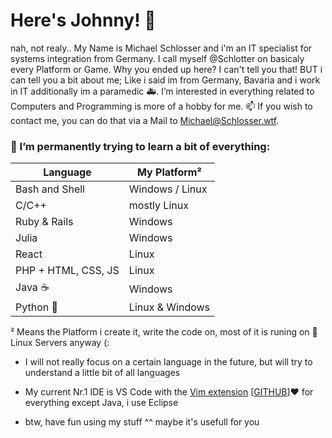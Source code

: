 # Here's Johnny! 👋
nah, not realy.. My Name is Michael Schlosser and i'm an IT specialist for systems integration from Germany.
I call myself @Schlotter on basicaly every Platform or Game.
Why you ended up here? I can't tell you that!
BUT i can tell you a bit about me; Like i said im from Germany, Bavaria and i work in IT additionally im a paramedic 🚑.
I’m interested in everything related to Computers and Programming is more of a hobby for me.
 📫 If you wish to contact me, you can do that via a Mail to Michael@Schlosser.wtf.
 

### 🌱 I’m permanently trying to learn a bit of everything:

|Language              | My Platform²    |
|----------------------|-----------------|
| Bash and Shell       | Windows / Linux |
| C/C++                | mostly Linux    |
| Ruby & Rails         | Windows         |
| Julia                | Windows         |
| React                | Linux           |
| PHP + HTML, CSS, JS  | Linux           |
| Java ☕              | Windows         |
| Python 🐍            | Linux & Windows |

 ² Means the Platform i create it, write the code on, most of it is runing on 🐧 Linux Servers anyway (:

 * I will not really focus on a certain language in the future, but will try to understand a little bit of all languages

* My current Nr.1 IDE is VS Code with the [Vim extension](https://marketplace.visualstudio.com/items?itemName=vscodevim.vim)  [[GITHUB](https://github.com/VSCodeVim/Vim/)]♥ for everything except Java, i use Eclipse

* btw, have fun using my stuff ^^ maybe it's usefull for you



<!---
Schiotter/Schiotter is a ✨ special ✨ repository because its `README.md` (this file) appears on your GitHub profile.
You can click the Preview link to take a look at your changes.
--->
